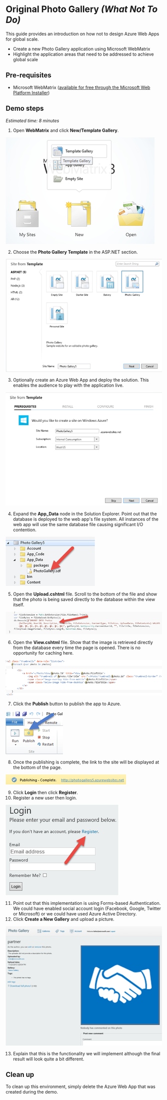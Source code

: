 # Original Photo Gallery *(What Not To Do)*
This guide provides an introduction on how not to design Azure Web Apps for global scale.
* Create a new Photo Gallery application using Microsoft WebMatrix
* Highlight the application areas that need to be addressed to achieve global scale

## Pre-requisites
* Microsoft WebMatrix ([available for free through the Microsoft Web Platform Installer](http://go.microsoft.com/fwlink/?LinkID=286266))

## Demo steps
*Estimated time: 8 minutes*

1. Open **WebMatrix** and click **New/Template Gallery**.

  <img src="./media/step1.png" style="max-width: 500px" />
  
2. Choose the **Photo Gallery Template** in the ASP.NET section.

  <img src="./media/step2.png" style="max-width: 500px" />
  
3. Optionally create an Azure Web App and deploy the solution. This enables the audience to play with the application live.

  <img src="./media/step3.png" style="max-width: 500px" />
  
4. Expand the **App_Data** node in the Solution Explorer. Point out that the database is deployed to the web app's file system. All instances of the web app will use the same database file causing significant I/O contention.

  <img src="./media/step4.png" style="max-width: 500px" />
  
5. Open the **Upload.cshtml** file. Scroll to the bottom of the file and show that the photo is being saved directly to the database within the view itself.

  <img src="./media/step5.png" style="max-width: 500px" />
  
6. Open the **View.cshtml** file. Show that the image is retrieved directly from the database every time the page is opened. There is no opportunity for caching here.

  <img src="./media/step6.png" style="max-width: 500px" />
  
7. Click the **Publish** button to publish the app to Azure.

  <img src="./media/step7.png" style="max-width: 500px" />

8. Once the publishing is complete, the link to the site will be displayed at the bottom of the page.

  <img src="./media/step8.png" style="max-width: 500px" />

9. Click **Login** then click **Register**.
10. Register a new user then login.

  <img src="./media/step10.png" style="max-width: 500px" />

11. Point out that this implementation is using Forms-based Authentication. We could have enabled social account login (Facebook, Google, Twitter or Microsoft) or we could have used Azure Active Directory.
12. Click **Create a New Gallery** and upload a picture.

  <img src="./media/step12.png" style="max-width: 500px" />

13. Explain that this is the functionality we will implement although the final result will look quite a bit different.

## Clean up
To clean up this environment, simply delete the Azure Web App that was created during the demo.
